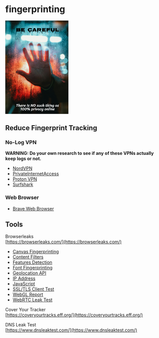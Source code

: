 # fingerprinting  

<img src="../images/privacy-be-careful.png" alt="Be Careful" width="200"/>

## Reduce Fingerprint Tracking  

### No-Log VPN  
**WARNING: Do your own research to see if any of these VPNs actually keep logs or not.**  

* [NordVPN](https://nordvpn.com/features/strict-no-logs-policy/)  
* [PrivateInternetAccess](https://www.privateinternetaccess.com/vpn-features/no-logs-vpn)  
* [Proton VPN](https://protonvpn.com/features/no-logs-policy)  
* [Surfshark](https://surfshark.com/features/no-logs)  

### Web Browser
* [Brave Web Browser](https://brave.com/)  


## Tools  

Browserleaks  
[https://browserleaks.com/](https://browserleaks.com/)

* [Canvas Fingerprinting](https://browserleaks.com/canvas)  
* [Content Filters](https://browserleaks.com/proxy)  
* [Features Detection](https://browserleaks.com/features)  
* [Font Fingerprinting](https://browserleaks.com/fonts)  
* [Geolocation API](https://browserleaks.com/geo)  
* [IP Address](https://browserleaks.com/ip)  
* [JavaScript](https://browserleaks.com/javascript)  
* [SSL/TLS Client Test](https://browserleaks.com/tls)   
* [WebGL Report](https://browserleaks.com/webgl)  
* [WebRTC Leak Test](https://browserleaks.com/webrtc)  

Cover Your Tracker  
[https://coveryourtracks.eff.org/](https://coveryourtracks.eff.org/)  

DNS Leak Test  
[https://www.dnsleaktest.com/](https://www.dnsleaktest.com/)  

